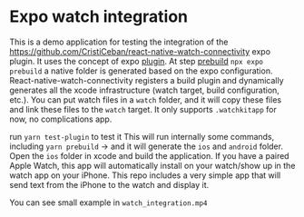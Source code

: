 # Expo watch integration

This is a demo application for testing the integration of the https://github.com/CristiCeban/react-native-watch-connectivity expo plugin.
It uses the concept of expo [plugin](https://docs.expo.dev/config-plugins/plugins-and-mods/). At step [prebuild](https://docs.expo.dev/workflow/prebuild/) `npx expo prebuild` a native folder is generated based on the expo configuration.
React-native-watch-connectivity registers a build plugin and dynamically generates all the xcode infrastructure (watch target, build configuration, etc.). You can put watch files in a `watch` folder, and it will copy these files and link these files to the `watch` target. It only supports `.watchkitapp` for now, no complications app.

run `yarn test-plugin` to test it
This will run internally some commands, including `yarn prebuild` -> and it will generate the `ios` and `android` folder. Open the `ios` folder in xcode and build the application. If you have a paired Apple Watch, this app will automatically install on your watch/show up in the watch app on your iPhone.
This repo includes a very simple app that will send text from the iPhone to the watch and display it.

You can see small example in `watch_integration.mp4`
